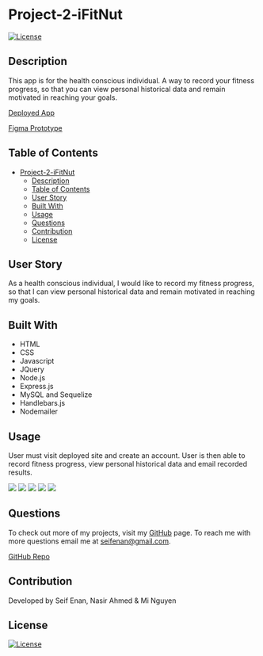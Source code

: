 # Project-2-iFitNut  
[![License](https://img.shields.io/badge/License-MIT-blue.svg)](https://opensource.org/licenses/mit/)

## Description
This app is for the health conscious individual. A way to record your fitness progress, so that you can view personal historical data and remain motivated in reaching your goals.

[Deployed App](https://ifitnut.herokuapp.com/)

[Figma Prototype](https://www.figma.com/proto/B7AgiAPbaPIpIC0m44cBpg/Project-2---iFitNut?node-id=2%3A36&scaling=min-zoom&page-id=0%3A1&starting-point-node-id=2%3A36)

## Table of Contents 
- [Project-2-iFitNut](#project-2-ifitnut)
  - [Description](#description)
  - [Table of Contents](#table-of-contents)
  - [User Story](#user-story)
  - [Built With](#built-with)
  - [Usage](#usage)
  - [Questions](#questions)
  - [Contribution](#contribution)
  - [License](#license)

## User Story
As a health conscious individual, I would like to record my fitness progress, so that I can view personal historical data and remain motivated in reaching my goals. 
 
## Built With
- HTML
- CSS
- Javascript
- JQuery
- Node.js
- Express.js
- MySQL and Sequelize
- Handlebars.js
- Nodemailer

## Usage 
User must visit deployed site and create an account. User is then able to record fitness progress, view personal historical data and email recorded results. 

<img src="public\images\main.png">
<img src="public\images\login.png">
<img src="public\images\signup.png">
<img src="public\images\add-new.png">
<img src="public\images\dashboard.png">

## Questions
To check out more of my projects, visit my [GitHub](https://github.com/seifenan) page.
To reach me with more questions email me at seifenan@gmail.com. 

[GitHub Repo](https://github.com/Seifenan/Project-2-iFitNut)

## Contribution 
Developed by Seif Enan, Nasir Ahmed & Mi Nguyen

## License
[![License](https://img.shields.io/badge/License-MIT-blue.svg)](https://opensource.org/licenses/mit/)
